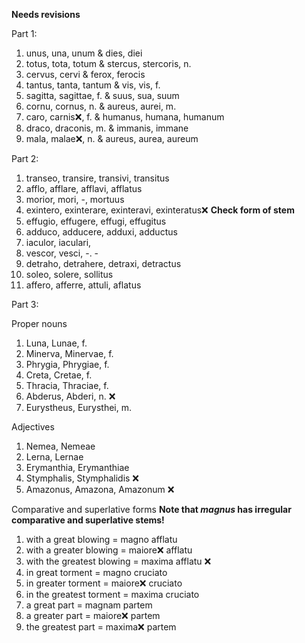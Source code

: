 **Needs revisions**

Part 1:

1. unus, una, unum & dies, diei
2. totus, tota, totum & stercus, stercoris, n. 
3. cervus, cervi & ferox, ferocis
4. tantus, tanta, tantum & vis, vis, f.
5. sagitta, sagittae, f. & suus, sua, suum
6. cornu, cornus, n. & aureus, aurei, m. 
7. caro, carnis❌, f. & humanus, humana, humanum 
8. draco, draconis, m. & immanis, immane 
9. mala, malae❌, n. & aureus, aurea, aureum 

Part 2: 

1. transeo, transire, transivi, transitus 
2. afflo, afflare, afflavi, afflatus 
3. morior, mori, -, mortuus
4. exintero, exinterare, exinteravi, exinteratus❌ **Check form of stem**
5. effugio, effugere, effugi, effugitus 
6. adduco, adducere, adduxi, adductus 
7. iaculor, iaculari, 
8. vescor, vesci, -. -
9. detraho, detrahere, detraxi, detractus 
10. soleo, solere, sollitus 
11. affero, afferre, attuli, aflatus 

Part 3:

Proper nouns

1. Luna, Lunae, f.
2. Minerva, Minervae, f.
3. Phrygia, Phrygiae, f.
4. Creta, Cretae, f.
5. Thracia, Thraciae, f.
6. Abderus, Abderi, n. ❌
7. Eurystheus, Eurysthei, m. 

Adjectives

1. Nemea, Nemeae 
2. Lerna, Lernae 
3. Erymanthia, Erymanthiae 
4. Stymphalis, Stymphalidis  ❌
5. Amazonus, Amazona, Amazonum ❌

Comparative and superlative forms **Note that *magnus* has irregular comparative and superlative stems!**

1. with a great blowing = magno afflatu 
2. with a greater blowing = maiore❌ afflatu  
3. with the greatest blowing = maxima afflatu ❌
4. in great torment = magno cruciato 
5. in greater torment = maiore❌ cruciato
6. in the greatest torment = maxima cruciato
7. a great part = magnam partem
8. a greater part = maiore❌ partem
9. the greatest part = maxima❌ partem
